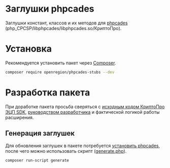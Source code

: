 # Заглушки phpcades
Заглушки констант, классов и их методов для [phpcades](https://docs.cryptopro.ru/cades/phpcades) (php_CPCSP/libphpcades/libphpcades.so/КриптоПро).

# Установка
Рекомендуется установить пакет через [Composer](https://getcomposer.org/).
```bash
composer require openregion/phpcades-stubs --dev
```

# Разработка пакета
При доработке пакета просьба сверяться с [исходным кодом КриптоПро ЭЦП SDK](https://cryptopro.ru/products/cades/downloads), [руководством разработчика](https://docs.cryptopro.ru/cades/reference/cadescom) и фактической логикой работы расширения.

## Генерация заглушек
Для обновления заглушек в пакете потребуется [установить phpcades](https://docs.cryptopro.ru/cades/phpcades/phpcades-install), после чего можно использовать скрипт ([generate.php](./generate.php)).
```bash
composer run-script generate
```
